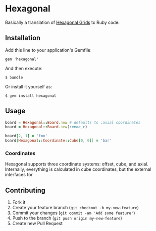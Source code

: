 # Hexagonal

Basically a translation of [Hexagonal Grids](http://www.redblobgames.com/grids/hexagons/) to Ruby code.

## Installation

Add this line to your application's Gemfile:

    gem 'hexagonal'

And then execute:

    $ bundle

Or install it yourself as:

    $ gem install hexagonal

## Usage

``` ruby
board = Hexagonal::Board.new # defaults to :axial coordinates
board = Hexagonal::Board.new(:even_r)

board[2, 1] = 'foo'
board[Hexagonal::Coordinate::Cube[0, 0]] = 'bar'
```

### Coordinates

Hexagonal supports three coordinate systems: offset, cube, and axial. Internally, everything is calculated in cube coordinates, but the external interfaces for 




## Contributing

1. Fork it
2. Create your feature branch (`git checkout -b my-new-feature`)
3. Commit your changes (`git commit -am 'Add some feature'`)
4. Push to the branch (`git push origin my-new-feature`)
5. Create new Pull Request
